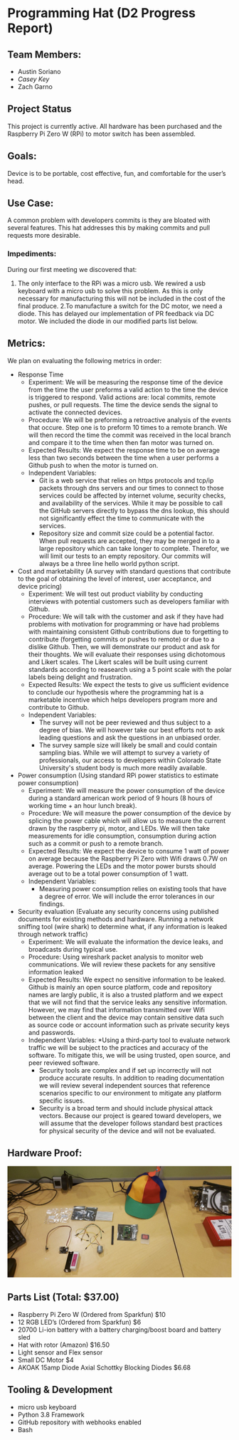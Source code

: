 # Programming Hat (D2 Progress Report)

## Team Members:
* Austin Soriano
* *Casey Key*
* Zach Garno

## Project Status
This project is currently active. All hardware has been purchased and the Raspberry Pi Zero W (RPi) to motor switch has been assembled.

## Goals:
Device is to be portable, cost effective, fun, and comfortable for the user’s head.

## Use Case:
A common problem with developers commits is they are bloated with several features. This hat addresses this by making commits and pull requests more desirable.

### Impediments:
During our first meeting we discovered that:
 1. The only interface to the RPi was a micro usb. We rewired a usb keyboard with a micro usb to solve this problem. As this is only necessary for manufacturing this will not be included in the cost of the final produce.
 2.To manufacture a switch for the DC motor, we need a diode. This has delayed our implementation of PR feedback via DC motor. We included the diode in our modified parts list below.

## Metrics:
We plan on evaluating the following metrics in order:
* Response Time
  * Experiment: We will be measuring the response time of the device from the time the user preforms a valid action to the time the device is triggered to respond. Valid actions are: local commits, remote pushes, or pull requests. The time the device sends the signal to activate the connected devices.
  * Procedure: We will be preforming a retroactive analysis of the events that occure. Step one is to preform 10 times to a remote branch. We will then record the time the commit was received in the local branch and compare it to the time when then fan motor was turned on.
  * Expected Results: We expect the response time to be on average less than two seconds between the time when a user performs a Github push to when the motor is turned on.
  * Independent Variables:
    * Git is a web service that relies on https protocols and tcp/ip packets through dns servers and our times to connect to those services could be affected by internet volume, security checks, and availability of the services. While it may be possible to call the GitHub servers directly to bypass the dns lookup, this should not significantly effect the time to communicate with the services.
    * Repository size and commit size could be a potential factor. When pull requests are accepted, they may be merged in to a large repository which can take longer to complete. Therefor, we will limit our tests to an empty repository. Our commits will always be a three line hello world python script.
* Cost and marketability (A survey with standard questions that contribute to the goal of obtaining the level of interest, user acceptance, and device pricing)
  * Experiment: We will test out product viability by conducting interviews with potential customers such as developers familiar with Github.
  * Procedure: We will talk with the customer and ask if they have had problems with motivation for programming or have had problems with maintaining consistent Github contributions due to forgetting to contribute (forgetting commits or pushes to remote) or due to a dislike Github. Then, we will demonstrate our product and ask for their thoughts. We will evaluate their responses using dichotomous and Likert scales. The Likert scales will be built using current standards according to reasearch using a 5 point scale with the polar labels being delight and frustration.
  * Expected Results: We expect the tests to give us sufficient evidence to conclude our hypothesis where the programming hat is a marketable incentive which helps developers program more and contribute to Github.
  * Independent Variables:
    * The survey will not be peer reviewed and thus subject to a degree of bias. We will however take our best efforts not to ask leading questions and ask the questions in an unbiased order.
    * The survey sample size will likely be small and could contain sampling bias. While we will attempt to survey a variety of professionals, our access to developers within Colorado State University's student body is much more readily available.
* Power consumption (Using standard RPi power statistics to estimate power consumption)
  * Experiment: We will measure the power consumption of the device during a standard american work period of 9 hours (8 hours of working time + an hour lunch break).
  * Procedure: We will measure the power consumption of the device by splicing the power cable which will allow us to measure the current drawn by the raspberry pi, motor, and LEDs. We will then take measurements for idle consumption, consumption during action such as a commit or push to a remote branch.
  * Expected Results: We expect the device to consume 1 watt of power on average because the Raspberry Pi Zero with Wifi draws 0.7W on average. Powering the LEDs and the motor power bursts should average out to be a total power consumption of 1 watt.
  * Independent Variables:
    * Measuring power consumption relies on existing tools that have a degree of error. We will include the error tolerances in our findings.
* Security evaluation (Evaluate any security concerns using published documents for existing methods and hardware. Running a network sniffing tool (wire shark) to determine what, if any information is leaked through network traffic)
  * Experiment: We will evaluate the information the device leaks, and broadcasts during typical use.
  * Procedure: Using wireshark packet analysis to monitor web communications. We will review these packets for any sensitive information leaked
  * Expected Results: We expect no sensitive information to be leaked. Github is mainly an open source platform, code and repository names are largly public, it is also a trusted platform and we expect that we will not find that the service leaks any sensitive information. However, we may find that information transmitted over Wifi between the client and the device may contain sensitive data such as source code or account information such as private security keys and passwords.
  * Independent Variables:
    *Using a third-party tool to evaluate network traffic we will be subject to the practices and accuracy of the software. To mitigate this, we will be using trusted, open source, and peer reviewed software.
    * Security tools are complex and if set up incorrectly will not produce accurate results. In addition to reading documentation we will review several independent sources that reference scenarios specific to our environment to mitigate any platform specific issues.
    * Security is a broad term and should include physical attack vectors. Because our project is geared toward developers, we will assume that the developer follows standard best practices for physical security of the device and will not be evaluated.

## Hardware Proof:
![Image of Hardware Parts](https://github.com/zach-garno/CS-370-Pi-Project/blob/master/images/Parts.jpg)

## Parts List (Total: $37.00)
* Raspberry Pi Zero W (Ordered from Sparkfun) $10 
* 12 RGB LED’s (Ordered from Sparkfun) $6
* 20700 Li-ion battery with a battery charging/boost board and battery sled
* Hat with rotor (Amazon) $16.50
* Light sensor and Flex sensor
* Small DC Motor $4 
* AKOAK 15amp Diode Axial Schottky Blocking Diodes $6.68

## Tooling & Development
* micro usb keyboard
* Python 3.8 Framework
* GitHub repository with webhooks enabled
* Bash
